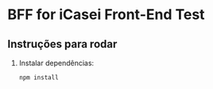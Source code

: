 # BFF for iCasei Front-End Test

## Instruções para rodar

1. Instalar dependências:
   ```sh
   npm install